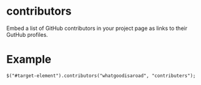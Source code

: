 contributors
============

Embed a list of GitHub contributors in your project page as links to their 
GutHub profiles.

# Example

    $("#target-element").contributors("whatgoodisaroad", "contributers");

